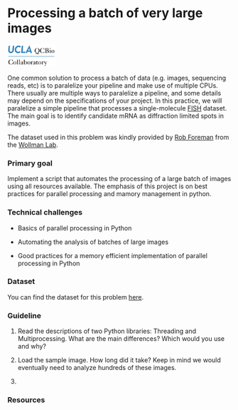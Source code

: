 # Processing a batch of very large images

<img src="../qcbCollaboratory_logo.png" height="50"/>

One common solution to process a batch of data (e.g. images, sequencing reads, etc) is to paralelize your pipeline and make use of multiple CPUs. There usually are multiple ways to paralelize a pipeline, and some details may depend on the specifications of your project. In this practice, we will paralelize a simple pipeline that processes a single-molecule [FISH](https://en.wikipedia.org/wiki/Fluorescence_in_situ_hybridization) dataset. The main goal is to identify candidate mRNA as diffraction limited spots in images.

The dataset used in this problem was kindly provided by [Rob Foreman](https://github.com/rfor10) from the [Wollman Lab](http://wollman.chem.ucla.edu/).


### Primary goal

Implement a script that automates the processing of a large batch of images using all resources available. The emphasis of this project is on best practices for parallel processing and mamory management in python.


### Technical challenges

* Basics of parallel processing in Python

* Automating the analysis of batches of large images

* Good practices for a memory efficient implementation of parallel processing in Python


### Dataset

You can find the dataset for this problem [here](./Dataset.md).


### Guideline

1. Read the descriptions of two Python libraries: Threading and Multiprocessing. What are the main differences? Which would you use and why?

2. Load the sample image. How long did it take? Keep in mind we would eventually need to analyze hundreds of these images.

3.



### Resources
